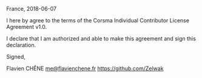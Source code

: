 

France, 2018-06-07

I here by agree to the terms of the Corsma Individual Contributor License Agreement v1.0.

I declare that I am authorized and able to make this agreement and sign this declaration.

Signed,

Flavien CHÊNE me@flavienchene.fr https://github.com/Zelwak
